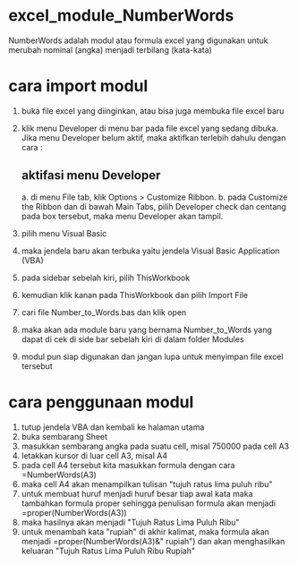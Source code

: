 # excel_module_NumberWords
NumberWords adalah modul atau formula excel yang digunakan untuk merubah nominal (angka) menjadi terbilang (kata-kata)
  # cara import modul
  1. buka file excel yang diinginkan, atau bisa juga membuka file excel baru
  2. klik menu Developer di menu bar pada file excel yang sedang dibuka. Jika menu Developer belum aktif, maka aktifkan terlebih     dahulu dengan cara :
	    ## aktifasi menu Developer
	    a. di menu File tab, klik Options > Customize Ribbon.
	    b. pada Customize the Ribbon dan di bawah Main Tabs, pilih Developer check dan centang pada box tersebut, maka menu                 Developer akan tampil.
	
  3. pilih menu Visual Basic
  4. maka jendela baru akan terbuka yaitu jendela Visual Basic Application (VBA)
  5. pada sidebar sebelah kiri, pilih ThisWorkbook
  6. kemudian klik kanan pada ThisWorkbook dan pilih Import File
  7. cari file Number_to_Words.bas dan klik open
  8. maka akan ada module baru yang bernama Number_to_Words yang dapat di cek di side bar sebelah kiri di dalam folder Modules
  9. modul pun siap digunakan dan jangan lupa untuk menyimpan file excel tersebut

  # cara penggunaan modul
  1. tutup jendela VBA dan kembali ke halaman utama
  2. buka sembarang Sheet
  3. masukkan sembarang angka pada suatu cell, misal 750000 pada cell A3
  4. letakkan kursor di luar cell A3, misal A4
  5. pada cell A4 tersebut kita masukkan formula dengan cara =NumberWords(A3)
  6. maka cell A4 akan menampilkan tulisan "tujuh ratus lima puluh ribu"
  7. untuk membuat huruf menjadi huruf besar tiap awal kata maka tambahkan formula proper sehingga penulisan formula akan menjadi     =proper(NumberWords(A3))
  8. maka hasilnya akan menjadi "Tujuh Ratus Lima Puluh Ribu"
  9. untuk menambah kata "rupiah" di akhir kalimat, maka formula akan menjadi =proper(NumberWords(A3)&" rupiah") dan akan             menghasilkan keluaran "Tujuh Ratus Lima Puluh Ribu Rupiah"
